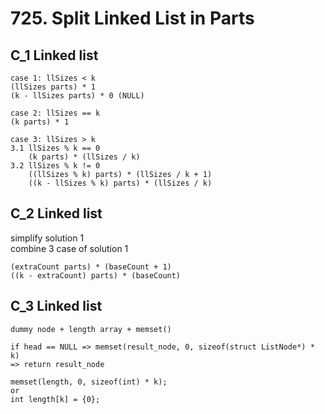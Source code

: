 # 725. Split Linked List in Parts

## C_1 Linked list
```
case 1: llSizes < k
(llSizes parts) * 1
(k - llSizes parts) * 0 (NULL)

case 2: llSizes == k
(k parts) * 1

case 3: llSizes > k
3.1 llSizes % k == 0
    (k parts) * (llSizes / k)
3.2 llSizes % k != 0
    ((llSizes % k) parts) * (llSizes / k + 1)
    ((k - llSizes % k) parts) * (llSizes / k)
```

## C_2 Linked list
simplify solution 1 <br/>
combine 3 case of solution 1 <br/>

```
(extraCount parts) * (baseCount + 1)
((k - extraCount) parts) * (baseCount)
```

## C_3 Linked list
```
dummy node + length array + memset()

if head == NULL => memset(result_node, 0, sizeof(struct ListNode*) * k)
=> return result_node

memset(length, 0, sizeof(int) * k);
or
int length[k] = {0};
```